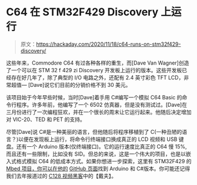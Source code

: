 # C64 在 STM32F429 Discovery 上运行

> 原文：<https://hackaday.com/2020/11/18/c64-runs-on-stm32f429-discovery/>

这些年来，Commodore C64 有过各种各样的重生，而[Dave Van Wagner]创造了一个可以在 STM 32 f 429 zi Discovery 开发板上运行的版本。这些开发板已经存在好几年了，除了典型的 I/O 电路之外，还配有 2.4 英寸彩色 TFT LCD，非常超值— [Dave]说它们目前的分销价格不到 30 美元。

该项目始于今年早些时候，当时[Dave]着手用 C#编写一个模拟 C64 Basic 的命令行程序。许多年前，他编写了一个 6502 仿真器，但是没有测试过。[Dave]在三月份进行了一次编程狂欢，并在一个很长的周末让它运行起来。他随后决定增加对 VIC-20、TED 和 PET 的支持。

尽管[Dave]说 C#是一种美丽的语言，但他随后将程序移植到了 C(一种丑陋的语言？)以便在发现板上运行，将命令行终端接口换成真正的 LCD 视频和 USB 键盘。还有一个 Arduino 版本(仅终端接口)。它的运行速度比真正的 C64 慢 15%,而且还有一些限制，比如没有 SID。但总的来说，这是一个伟大的项目，也是以嵌入式格式模拟 C64 的低成本方式。如果你想进一步探索，这里有 STM32F429 的 [Mbed 项目，你可以在他的](https://os.mbed.com/users/davervw/code/C64-stm429_discovery/) [GitHub 页面](https://github.com/davervw)找到 Arduino 和 C#版本。你可能还记得我们去年报道过的 [C128 视频黑客](https://hackaday.com/2019/05/07/a-quite-obscure-c128-video-mode-hack/)中的【戴夫】。
